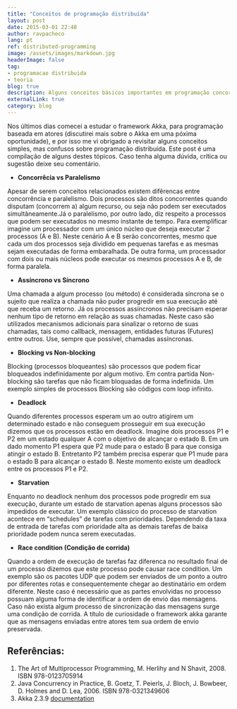 ```yaml
---
title: "Conceitos de programação distribuída"
layout: post
date: 2015-03-01 22:48
author: ravpacheco
lang: pt
ref: distributed-programming
image: /assets/images/markdown.jpg
headerImage: false
tag:
- programacao distribuida
- teoria
blog: true
description: Alguns conceitos básicos importantes em programação concorrente e distribuída. 
externalLink: true
category: blog
---
```


Nos últimos dias comecei a estudar o framework Akka, para programação baseada em atores (discutirei mais sobre o Akka em  uma póxima oportunidade), e por isso me vi obrigado a revisitar alguns conceitos simples, mas confusos sobre programação distribuída. Este post é uma compilação de alguns destes tópicos. Caso tenha alguma dúvida, crítica ou sugestão deixe seu comentário.

* **Concorrêcia vs Paralelismo**

Apesar de serem conceitos relacionados existem difêrencas entre concorrência e paralelismo.
Dois processos são ditos concorrentes quando disputam (concorrem a) algum recurso, ou seja não podem ser executados simultâneamente.Já o paralelismo, por outro lado, diz respeito a processos que podem ser executados no mesmo instante de tempo.
Para exemplificar imagine um processador com um único núcleo que deseja executar 2 processos (A e B). Neste cenário A e B serão concorrentes, mesmo que cada um dos processos seja dividido em pequenas tarefas e as mesmas sejam executadas de forma embaralhada.
De outra forma, um processador com dois ou mais núcleos pode executar os mesmos processos A e B, de forma paralela.

* **Assíncrono vs Síncrono**

Uma chamada a algum processo (ou método) é considerada síncrona se o sujeito que realiza a chamada não puder progredir em sua execução até que receba um retorno. Já os processos assíncronos não precisam esperar nenhum tipo de retorno em relação as suas chamadas. Neste caso são utilizados mecanismos adicionais para sinalizar o retorno de suas chamadas, tais como callback, mensagem, entidades futuras (Futures) entre outros. Use, sempre que possível, chamadas assíncronas.

* **Blocking vs Non-blocking**

Blocking (processos bloqueantes) são processos que podem ficar bloqueados indefinidamente por algum motivo. Em contra partida Non-blocking são tarefas que não ficam bloquadas de forma indefinida. Um exemplo simples de processos Blocking são códigos com loop infinito.

* **Deadlock**

Quando diferentes processos esperam um ao outro atigirem um determinado estado e não conseguem prosseguir em sua execução dizemos que os processos estão em deadlock. Imagine dois processos P1 e P2 em um estado qualquer A com o objetivo de alcançar o estado B. Em um dado momento P1 espera que P2 mude para o estado B para que consiga atingir o estado B. Entretanto P2 também precisa esperar que P1 mude para o estado B para alcançar o estado B. Neste momento existe um deadlock entre os processos P1 e P2.

* **Starvation**

Enquanto no deadlock nenhum dos processos pode progredir em sua execução, durante um estado de starvation apenas alguns processos são impedidos de executar. Um exemplo clássico do processo de starvation acontece em “schedules” de tarefas com prioridades. Dependendo da taxa de entrada de tarefas com prioridade alta as demais tarefas de baixa prioridade podem nunca serem executadas.

* **Race condition (Condição de corrida)**

Quando a ordem de execução de tarefas faz diferenca no resultado final de um processo dizemos que este processo pode causar race condition. Um exemplo são os pacotes UDP que podem ser enviados de um ponto a outro por diferentes rotas e consequentemente chegar ao destinatário em ordem diferente. Neste caso é necessário que as partes envolvidas no processo possuam alguma forma de identificar a ordem de envio das mensagens. Caso não exista algum processo de sincronização das mensagens surge uma condição de corrida.
A título de curiosidade o framework akka garante que as mensagens enviadas entre atores tem sua ordem de envio preservada.

## Referências:

1. The Art of Multiprocessor Programming, M. Herlihy and N Shavit, 2008. ISBN 978-0123705914
2. Java Concurrency in Practice, B. Goetz, T. Peierls, J. Bloch, J. Bowbeer, D. Holmes and D. Lea, 2006. ISBN 978-0321349606
3. Akka 2.3.9 [documentation](http://doc.akka.io/docs/akka/2.3.9/java.html)